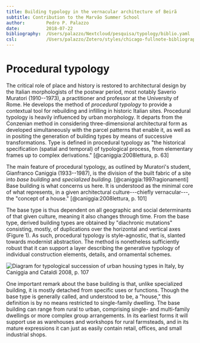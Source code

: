 ```yaml
---
title: Building typology in the vernacular architecture of Beirã
subtitle: Contribution to the Marvão Summer School
author:        Pedro P. Palazzo
date:          2018-07-22
bibliography:  /Users/palazzo/Nextcloud/pesquisa/typology/biblio.yaml
csl:           /Users/palazzo/Zotero/styles/chicago-fullnote-bibliography-with-ibid.csl
---
```


Procedural typology
===================

The critical role of place and history
is restored to architectural design
by the Italian morphologists of the postwar period,
most notably Saverio Muratori (1910--1973),
a practitioner and professor at the University of Rome.
He develops the method of *procedural typology*
to provide a contextual tool for rebuilding and infilling
in historic Italian sites.
Procedural typology is heavily influenced by
urban morphology.
It departs from the Conzenian method in considering
three-dimensional architectural form as developed
simultaneously with the parcel patterns that
enable it, as well as in positing
the generation of building types by means of
successive transformations.
Type is defined in procedural typology as
"the historical specification
(spatial and temporal) of typological process,
from elementary frames up to complex derivations."
[@caniggia:2008lettura, p. 63]

The main feature of procedural typology,
as outlined by Muratori's student,
Gianfranco Caniggia (1933--1987),
is the division of the built fabric of a site into
*base building* and *specialized building*.
[@caniggia:1997ragionamenti]
Base building is what concerns us here.
It is understood as the minimal core of what
represents, in a given architectural culture---chiefly
vernacular---, the "concept of a house."
[@caniggia:2008lettura, p. 101]

The base type is thus dependent on all
geographic and social determinants of
that given culture, meaning it also changes
through time.
From the base type, derived building types
are obtained by "diachronic mutations"
consisting, mostly, of duplications
over the horizontal and vertical axes
(Figure 1).
As such, procedural typology is style-agnostic,
that is, slanted towards modernist abstraction.
The method is nonetheless sufficiently robust
that it can support a layer describing
the generative typology of individual
construction elements, details, and ornamental schemes.

![Diagram for typological succession of
  urban housing types in Italy, by
  Caniggia and Cataldi 2008, p. 107
  ](figures/caniggia_cataldi_107.png)

One important remark about the base building is that,
unlike specialized building, it is mostly detached
from specific uses or functions.
Though the base type is generally called, and understood
to be, a "house," this definition is by no means
restricted to single-family dwelling.
The base building can range from rural to urban,
comprising single- and multi-family dwellings
or more complex group arrangements.
In its earliest forms it will support use as warehouses
and workshops for rural farmsteads,
and in its mature expressions it can just as easily
contain retail, offices, and small industrial shops.


